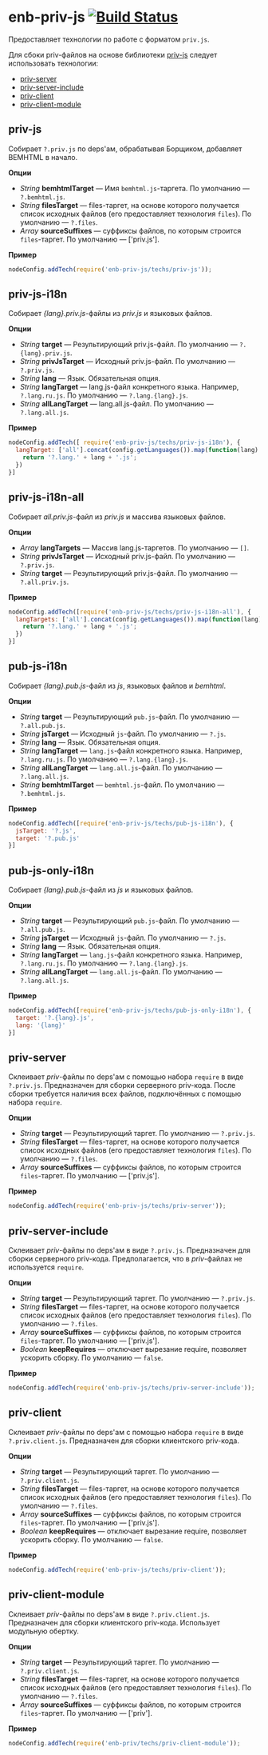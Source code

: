 # enb-priv-js [![Build Status](https://travis-ci.org/enb/enb-priv-js.png?branch=master)](https://travis-ci.org/enb/enb-priv-js)

Предоставляет технологии по работе с форматом `priv.js`.

Для сбоки priv-файлов на основе библиотеки [priv-js](https://github.com/maxvipon/priv-js) следует использовать технологии:

* [priv-server](#priv-server)
* [priv-server-include](#priv-server-include)
* [priv-client](#priv-client)
* [priv-client-module](#priv-client-module)

## priv-js

Собирает `?.priv.js` по deps'ам, обрабатывая Борщиком, добавляет BEMHTML в начало.

**Опции**

* *String* **bemhtmlTarget** — Имя `bemhtml.js`-таргета. По умолчанию — `?.bemhtml.js`.
* *String* **filesTarget** — files-таргет, на основе которого получается список исходных файлов
  (его предоставляет технология `files`). По умолчанию — `?.files`.
* *Array* **sourceSuffixes** — суффиксы файлов, по которым строится `files`-таргет. По умолчанию — ['priv.js'].

**Пример**

```js
nodeConfig.addTech(require('enb-priv-js/techs/priv-js'));
```

## priv-js-i18n

Собирает *{lang}.priv.js*-файлы из *priv.js* и языковых файлов.

**Опции**

* *String* **target** — Результирующий priv.js-файл. По умолчанию — `?.{lang}.priv.js`.
* *String* **privJsTarget** — Исходный priv.js-файл. По умолчанию — `?.priv.js`.
* *String* **lang** — Язык. Обязательная опция.
* *String* **langTarget** — lang.js-файл конкретного языка. Например, `?.lang.ru.js`.
  По умолчанию — `?.lang.{lang}.js`.
* *String* **allLangTarget** — lang.all.js-файл. По умолчанию — `?.lang.all.js`.

**Пример**

```js
nodeConfig.addTech([ require('enb-priv-js/techs/priv-js-i18n'), {
  langTarget: ['all'].concat(config.getLanguages()).map(function(lang) {
    return '?.lang.' + lang + '.js';
  })
}]
```

## priv-js-i18n-all

Собирает *all.priv.js*-файл из *priv.js* и массива языковых файлов.

**Опции**

* *Array* **langTargets** — Массив lang.js-таргетов. По умолчанию — `[]`.
* *String* **privJsTarget** — Исходный priv.js-файл. По умолчанию — `?.priv.js`.
* *String* **target** — Результирующий priv.js-файл. По умолчанию — `?.all.priv.js`.

**Пример**

```js
nodeConfig.addTech([require('enb-priv-js/techs/priv-js-i18n-all'), {
  langTargets: ['all'].concat(config.getLanguages()).map(function(lang) {
    return '?.lang.' + lang + '.js';
  })
}]
```

## pub-js-i18n

Собирает *{lang}.pub.js*-файл из *js*, языковых файлов и *bemhtml*.

**Опции**

* *String* **target** — Результирующий `pub.js`-файл. По умолчанию — `?.all.pub.js`.
* *String* **jsTarget** — Исходный `js`-файл. По умолчанию — `?.js`.
* *String* **lang** — Язык. Обязательная опция.
* *String* **langTarget** — `lang.js`-файл конкретного языка. Например, `?.lang.ru.js`.
  По умолчанию — `?.lang.{lang}.js`.
* *String* **allLangTarget** — `lang.all.js`-файл. По умолчанию — `?.lang.all.js`.
* *String* **bemhtmlTarget** — `bemhtml.js`-файл. По умолчанию — `?.bemhtml.js`.

**Пример**

```js
nodeConfig.addTech([require('enb-priv-js/techs/pub-js-i18n'), {
  jsTarget: '?.js',
  target: '?.pub.js'
}]
```

## pub-js-only-i18n

Собирает *{lang}.pub.js*-файл из *js* и языковых файлов.

**Опции**

* *String* **target** — Результирующий `pub.js`-файл. По умолчанию — `?.all.pub.js`.
* *String* **jsTarget** — Исходный `js`-файл. По умолчанию — `?.js`.
* *String* **lang** — Язык. Обязательная опция.
* *String* **langTarget** — `lang.js`-файл конкретного языка. Например, `?.lang.ru.js`.
  По умолчанию — `?.lang.{lang}.js`.
* *String* **allLangTarget** — `lang.all.js`-файл. По умолчанию — `?.lang.all.js`.

**Пример**

```js
nodeConfig.addTech([require('enb-priv-js/techs/pub-js-only-i18n'), {
  target: '?.{lang}.js',
  lang: '{lang}'
}]
```

## priv-server

Склеивает *priv*-файлы по deps'ам с помощью набора `require` в виде `?.priv.js`.
Предназначен для сборки серверного priv-кода. После сборки требуется наличия всех файлов,
подключённых с помощью набора `require`.

**Опции**

* *String* **target** — Результирующий таргет. По умолчанию — `?.priv.js`.
* *String* **filesTarget** — files-таргет, на основе которого получается список исходных файлов
 (его предоставляет технология `files`). По умолчанию — `?.files`.
* *Array* **sourceSuffixes** — суффиксы файлов, по которым строится `files`-таргет. По умолчанию — ['priv.js'].

**Пример**

```js
nodeConfig.addTech(require('enb-priv-js/techs/priv-server'));
```

## priv-server-include

Склеивает *priv*-файлы по deps'ам в виде `?.priv.js`. Предназначен для сборки серверного priv-кода.
Предполагается, что в *priv*-файлах не используется `require`.

**Опции**

* *String* **target** — Результирующий таргет. По умолчанию — `?.priv.js`.
* *String* **filesTarget** — files-таргет, на основе которого получается список исходных файлов
  (его предоставляет технология `files`). По умолчанию — `?.files`.
* *Array* **sourceSuffixes** — суффиксы файлов, по которым строится `files`-таргет. По умолчанию — ['priv.js'].
* *Boolean* **keepRequires** — отключает вырезание require, позволяет ускорить сборку. По умолчанию — `false`.

**Пример**

```js
nodeConfig.addTech(require('enb-priv-js/techs/priv-server-include'));
```

## priv-client

Склеивает *priv*-файлы по deps'ам с помощью набора `require` в виде `?.priv.client.js`.
Предназначен для сборки клиентского priv-кода.

**Опции**

* *String* **target** — Результирующий таргет. По умолчанию — `?.priv.client.js`.
* *String* **filesTarget** — files-таргет, на основе которого получается список исходных файлов 
  (его предоставляет технология `files`). По умолчанию — `?.files`.
* *Array* **sourceSuffixes** — суффиксы файлов, по которым строится `files`-таргет. По умолчанию — ['priv.js'].
* *Boolean* **keepRequires** — отключает вырезание require, позволяет ускорить сборку. По умолчанию — `false`.

**Пример**

```js
nodeConfig.addTech(require('enb-priv-js/techs/priv-client'));
```

## priv-client-module

Склеивает *priv*-файлы по deps'ам в виде `?.priv.client.js`. Предназначен для сборки клиентского priv-кода.
Использует модульную обертку.

**Опции**

* *String* **target** — Результирующий таргет. По умолчанию — `?.priv.client.js`.
* *String* **filesTarget** — files-таргет, на основе которого получается список исходных файлов
  (его предоставляет технология `files`). По умолчанию — `?.files`.
* *Array* **sourceSuffixes** — суффиксы файлов, по которым строится `files`-таргет. По умолчанию — ['priv'].

**Пример**

```js
nodeConfig.addTech(require('enb-priv/techs/priv-client-module'));
```
